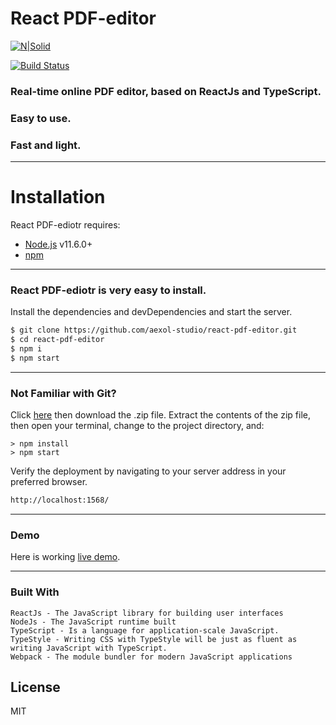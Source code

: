 # React PDF-editor

[![N|Solid](https://cldup.com/dTxpPi9lDf.thumb.png)](https://nodesource.com/products/nsolid)

[![Build Status](https://travis-ci.org/joemccann/dillinger.svg)](https://react-pdf-editor.brh.cloud/)

### Real-time online PDF editor, based on ReactJs and TypeScript.

### Easy to use. 

### Fast and light. 


---

# Installation

React PDF-ediotr requires: 
- [Node.js](https://nodejs.org/) v11.6.0+ 
- [npm](https://www.npmjs.com/) 

---

### React PDF-ediotr is very easy to install.

Install the dependencies and devDependencies and start the server.

```sh
$ git clone https://github.com/aexol-studio/react-pdf-editor.git
$ cd react-pdf-editor
$ npm i
$ npm start
```
---
### Not Familiar with Git?

Click [here](https://github.com/aexol-studio/react-pdf-editor.git/) then download the .zip file. Extract the contents of the zip file, then open your terminal, change to the project directory, and:

	> npm install
	> npm start


Verify the deployment by navigating to your server address in your preferred browser.

```sh
http://localhost:1568/

```
---

### Demo


Here is working [live demo](https://react-pdf-editor.brh.cloud/).

---

### Built With

    ReactJs - The JavaScript library for building user interfaces
    NodeJs - The JavaScript runtime built
    TypeScript - Is a language for application-scale JavaScript.
    TypeStyle - Writing CSS with TypeStyle will be just as fluent as writing JavaScript with TypeScript.
    Webpack - The module bundler for modern JavaScript applications


License
----

MIT
